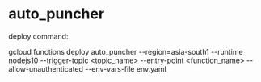 # auto_puncher

deploy command: 

gcloud functions deploy auto_puncher --region=asia-south1 
  --runtime nodejs10 --trigger-topic <topic_name> --entry-point <function_name>
  --allow-unauthenticated --env-vars-file env.yaml
  
